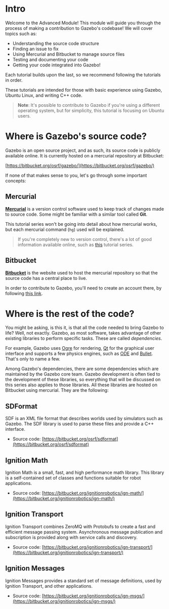 # Intro

Welcome to the Advanced Module! This module will guide you through the
process of making a contribution to Gazebo's codebase! We will cover
topics such as:

* Understanding the source code structure
* Finding an issue to fix
* Using Mercurial and Bitbucket to manage source files
* Testing and documenting your code
* Getting your code integrated into Gazebo!

Each tutorial builds upon the last, so we recommend following the tutorials in order.

These tutorials are intended for those with basic experience using Gazebo,
Ubuntu Linux, and writing C++ code.

> **Note**: It's possible to contribute to Gazebo if you're using a different
operating system, but for simplicity, this tutorial is focusing on Ubuntu users.

# Where is Gazebo's source code?

Gazebo is an open source project, and as such, its source code is publicly
available online. It is currently hosted on a mercurial repository at Bitbucket:

[https://bitbucket.org/osrf/gazebo/](https://bitbucket.org/osrf/gazebo/)

If none of that makes sense to you, let's go through some important concepts:

## Mercurial

[**Mercurial**](https://www.mercurial-scm.org/) is a version control software used to
keep track of changes made to source code. Some might be familiar with a similar
tool called **Git**.

This tutorial series won't be going into detail about how mercurial works, but
each mercurial command (`hg`) used will be explained.

> If you're completely new to version control, there's a lot of good information
available online, such as [this](https://www.youtube.com/watch?v=idd2fmPRRlU)
tutorial series.

## Bitbucket

[**Bitbucket**](https://bitbucket.org) is the website used to host the mercurial
repository so that the source code has a central place to live.

In order to contribute to Gazebo, you'll need to create an account there, by
following [this link](https://bitbucket.org/account/signup/).

# Where is the rest of the code?

You might be asking, is this it, is that all the code needed to bring Gazebo
to life? Well, not exactly. Gazebo, as most software, takes advantage of other
existing libraries to perform specific tasks. These are called _dependencies_.

For example, Gazebo uses [Ogre](http://www.ogre3d.org/) for rendering,
[Qt](https://www.qt.io/) for the graphical user interface and supports a few
physics engines, such as [ODE](http://www.ode.org/) and
[Bullet](http://bulletphysics.org/wordpress/). That's only to name a few.

Among Gazebo's dependencies, there are some dependencies which are maintained
by the Gazebo core team. Gazebo development is often tied to the development of
these libraries, so everything that will be discussed on this series also
applies to those libraries. All these libraries are hosted on Bitbucket using
mercurial. They are the following:

## SDFormat

SDF is an XML file format that describes worlds used by simulators
such as Gazebo. The SDF library is used to parse these files and provide a
C++ interface.

* Source code: [https://bitbucket.org/osrf/sdformat](https://bitbucket.org/osrf/sdformat)

## Ignition Math

Ignition Math is a small, fast, and high performance math library. This library
is a self-contained set of classes and functions suitable for robot applications.

* Source code: [https://bitbucket.org/ignitionrobotics/ign-math/](https://bitbucket.org/ignitionrobotics/ign-math/)

## Ignition Transport

Ignition Transport combines ZeroMQ with Protobufs to create a fast and
efficient message passing system. Asynchronous message publication and
subscription is provided along with service calls and discovery.

* Source code: [https://bitbucket.org/ignitionrobotics/ign-transport/](https://bitbucket.org/ignitionrobotics/ign-transport/)

## Ignition Messages

Ignition Messages provides a standard set of message definitions, used by
Ignition Transport, and other applications.

* Source code: [https://bitbucket.org/ignitionrobotics/ign-msgs/](https://bitbucket.org/ignitionrobotics/ign-msgs/)

